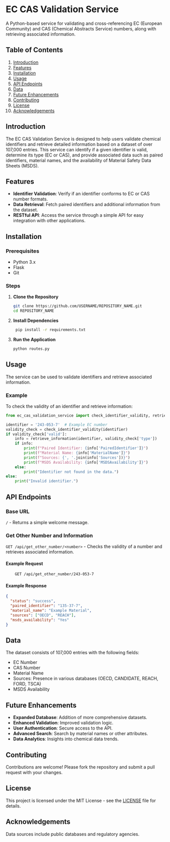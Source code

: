 # EC CAS Validation Service

A Python-based service for validating and cross-referencing EC (European Community) and CAS (Chemical Abstracts Service) numbers, along with retrieving associated information.

## Table of Contents
1. [Introduction](#introduction)
2. [Features](#features)
3. [Installation](#installation)
4. [Usage](#usage)
5. [API Endpoints](#api-endpoints)
6. [Data](#data)
7. [Future Enhancements](#future-enhancements)
8. [Contributing](#contributing)
9. [License](#license)
10. [Acknowledgements](#acknowledgements)

## Introduction
The EC CAS Validation Service is designed to help users validate chemical identifiers and retrieve detailed information based on a dataset of over 107,000 entries. This service can identify if a given identifier is valid, determine its type (EC or CAS), and provide associated data such as paired identifiers, material names, and the availability of Material Safety Data Sheets (MSDS).

## Features
- **Identifier Validation**: Verify if an identifier conforms to EC or CAS number formats.
- **Data Retrieval**: Fetch paired identifiers and additional information from the dataset.
- **RESTful API**: Access the service through a simple API for easy integration with other applications.

## Installation

### Prerequisites
- Python 3.x
- Flask
- Git

### Steps
1. **Clone the Repository**
   ```bash
   git clone https://github.com/USERNAME/REPOSITORY_NAME.git
   cd REPOSITORY_NAME

2. **Install Dependencies**
   ```bash
    pip install -r requirements.txt
3. **Run the Application**
    ```bash
    python routes.py
    ```
## Usage
The service can be used to validate identifiers and retrieve associated information.

### Example
To check the validity of an identifier and retrieve information:
    
```python
from ec_cas_validation_service import check_identifier_validity, retrieve_information

identifier = '243-053-7'  # Example EC number
validity_check = check_identifier_validity(identifier)
if validity_check['valid']:
    info = retrieve_information(identifier, validity_check['type'])
    if info:
        print(f"Paired Identifier: {info['PairedIdentifier']}")
        print(f"Material Name: {info['MaterialName']}")
        print(f"Sources: {', '.join(info['Sources'])}")
        print(f"MSDS Availability: {info['MSDSAvailability']}")
    else:
        print("Identifier not found in the data.")
else:
    print("Invalid identifier.")
```

## API Endpoints

### Base URL
`/` - Returns a simple welcome message.

### Get Other Number and Information
`GET /api/get_other_number/<number>` - Checks the validity of a number and retrieves associated information.

#### Example Request
```bash
    GET /api/get_other_number/243-053-7
```

#### Example Response
```json
{
  "status": "success",
  "paired_identifier": "135-37-7",
  "material_name": "Example Material",
  "sources": ["OECD", "REACH"],
  "msds_availability": "Yes"
}
```

## Data
The dataset consists of 107,000 entries with the following fields:
* EC Number
* CAS Number
* Material Name
* Sources: Presence in various databases (OECD, CANDIDATE, REACH, FORD, TSCA)
* MSDS Availability

## Future Enhancements
* **Expanded Database**: Addition of more comprehensive datasets.
* **Enhanced Validation**: Improved validation logic.
* **User Authentication**: Secure access to the API.
* **Advanced Search**: Search by material names or other attributes.
* **Data Analytics**: Insights into chemical data trends.

## Contributing
Contributions are welcome! Please fork the repository and submit a pull request with your changes.

## License
This project is licensed under the MIT License - see the [LICENSE]() file for details.

## Acknowledgements
Data sources include public databases and regulatory agencies.